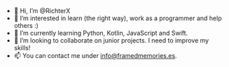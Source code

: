 - 👋 Hi, I’m @RichterX
- 👀 I’m interested in learn (the right way), work as a programmer and help others :)
- 🌱 I’m currently learning Python, Kotlin, JavaScript and Swift.
- 💞️ I’m looking to collaborate on junior projects. I need to improve my skills!
- 📫 You can contact me under info@framedmemories.es. 

<!---
RichterX/RichterX is a ✨ special ✨ repository because its `README.md` (this file) appears on your GitHub profile.
You can click the Preview link to take a look at your changes.
--->
